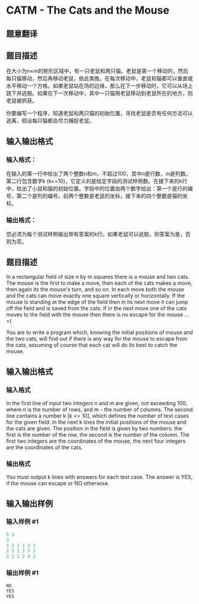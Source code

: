 # CATM - The Cats and the Mouse

## 题意翻译

## 题目描述

在大小为n×m的矩形区域中，有一只老鼠和两只猫。老鼠是第一个移动的，然后每只猫移动，然后再移动老鼠，依此类推。在每次移动中，老鼠和猫都可以垂直或水平移动一个方格。如果老鼠站在场的边缘，那么在下一步移动时，它可以从场上跳下并逃脱。如果在下一次移动中，其中一只猫用老鼠移动到老鼠所在的地方，则老鼠被抓获。

你要编写一个程序，知道老鼠和两只猫的初始位置，寻找老鼠是否有任何方法可以逃离，假设每只猫都会尽力捕捉老鼠。

## 输入输出格式

### 输入格式：

在输入的第一行中给出了两个整数n和m，不超过100，其中n是行数，m是列数。第二行包含数字k (k<=10)，它定义的是给定字段的测试样例数。在接下来的k行中，给出了小鼠和猫的初始位置。字段中的位置由两个数字给出：第一个是行的编号，第二个是列的编号。前两个整数是老鼠的坐标，接下来的四个整数是猫的坐标。

### 输出格式：

您必须为每个测试样例输出带有答案的k行。如果老鼠可以逃脱，则答案为是，否则为否。

## 题目描述

 In a rectangular field of size n by m squares there is a mouse and two cats. The mouse is the first to make a move, then each of the cats makes a move, then again its the mouse's turn, and so on. In each move both the mouse and the cats can move exactly one square vertically or horizontally. If the mouse is standing at the edge of the field then in its next move it can jump off the field and is saved from the cats. If in the next move one of the cats moves to the field with the mouse then there is no escape for the mouse ... =(

You are to write a program which, knowing the initial positions of mouse and the two cats, will find out if there is any way for the mouse to escape from the cats, assuming of course that each cat will do its best to catch the mouse.

## 输入输出格式

### 输入格式

In the first line of input two integers n and m are given, not exceeding 100, where n is the number of rows, and m - the number of columns. The second line contains a number k \[k <= 10\], which defines the number of test cases for the given field. In the next k lines the initial positions of the mouse and the cats are given. The position in the field is given by two numbers: the first is the number of the row, the second is the number of the column. The first two integers are the coordinates of the mouse, the next four integers are the coordinates of the cats.

### 输出格式

 You must output k lines with answers for each test case. The answer is YES, if the mouse can escape or NO otherwise.

## 输入输出样例

### 输入样例 #1

```cpp
5 3
3
2 2 1 1 3 3
2 3 1 3 5 2
3 2 1 2 4 3
```


### 输出样例 #1

```cpp
NO
YES
YES
```


